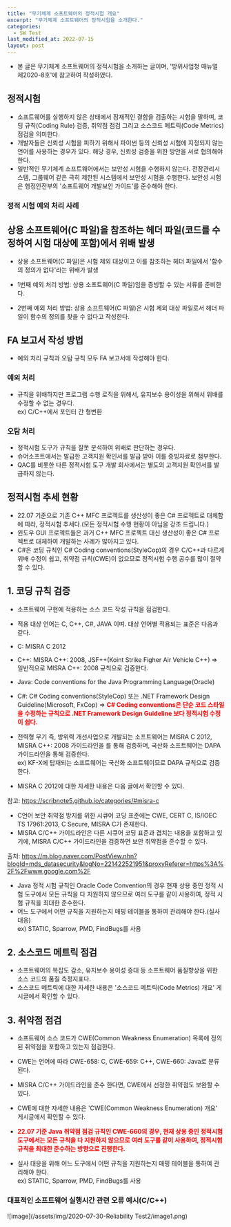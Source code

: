 ```yaml
---
title: "무기체계 소프트웨어의 정적시험 개요"
excerpt: "무기체계 소프트웨어의 정적시험을 소개한다."
categories:
  - SW Test
last_modified_at: 2022-07-15
layout: post
---
```

- 본 글은 무기체계 소프트웨어의 정적시험을 소개하는 글이며, '방위사업청 매뉴얼 제2020-8호'에 참고하여 작성하였다.


## 정적시험
- 소프트웨어를 실행하지 않은 상태에서 잠재적인 결함을 검출하는 시험을 말하며, 코딩 규칙(Coding Rule) 검증, 취약점 점검 그리고 소스코드 메트릭(Code Metrics) 점검을 의미한다.
- 개발자들은 신뢰성 시험을 피하기 위해서 파이썬 등의 신뢰성 시험에 지정되지 않는 언어를 사용하는 경우가 있다. 해당 경우, 신뢰성 검증을 위한 방안을 서로 협의해야 한다.
- 일반적인 무기체계 소프트웨어에서는 보안성 시험을 수행하지 않는다. 전장관리시스템, 그룹웨어 같은 극히 제한된 시스템에서 보안성 시험을 수행한다. 보안성 시험은 행정안전부의 '소프트웨어 개발보안 가이드'를 준수해야 한다.



### 정적 시험 예외 처리 사례


## 상용 소프트웨어(C 파일)을 참조하는 헤더 파일(코드를 수정하여 시험 대상에 포함)에서 위배 발생
- 상용 소프트웨어(C 파일)은 시험 제외 대상이고 이를 참조하는 헤더 파일에서 '함수의 정의가 없다'라는 위배가 발생

- 1번째 예외 처리 방법: 상용 소프트웨어(C 파일)임을 증빙할 수 있는 서류를 준비한다.
- 2번째 예외 처리 방법: 상용 소프트웨어(C 파일)은 시험 제외 대상 파일로서 헤더 파일이 함수의 정의를 찾을 수 없다고 작성한다.



## FA 보고서 작성 방법
- 예외 처리 규칙과 오탐 규칙 모두 FA 보고서에 작성해야 한다.


### 예외 처리
- 규칙을 위배하지만 프로그램 수행 로직을 위해서, 유지보수 용이성을 위해서 위배를 수정할 수 없는 경우다.<br>
ex) C/C++에서 포인터 간 형변환


### 오탐 처리
- 정적시험 도구가 규칙을 잘못 분석하여 위배로 판단하는 경우다.
- 슈어소프트에서는 발급한 고객지원 확인서를 발급 받아 이를 증빙자료로 첨부한다.
- QAC를 비롯한 다른 정적시험 도구 개발 회사에서는 별도의 고객지원 확인서를 발급하지 않는다. 



## 정적시험 추세 현황
- 22.07 기준으로 기존 C++ MFC 프로젝트를 생산성이 좋은 C# 프로젝트로 대체함에 따라, 정적시험 추세다.(모든 정적시험 수행 현황이 아님을 강조 드립니다.)
- 윈도우 GUI 프로젝트들은 과거 C++ MFC 프로젝트 대신 생산성이 좋은 C# 프로젝트로 대체하여 개발하는 사례가 많아지고 있다.
- C#은 코딩 규칙인 C# Coding conventions(StyleCop)의 경우 C/C++과 다르게 위배 수정이 쉽고, 취약점 규칙(CWE)이 없으므로 정적시험 수행 공수를 많이 절약 할 수 있다. 



## 1. 코딩 규칙 검증
- 소프트웨어 구현에 적용하는 소스 코드 작성 규칙을 점검한다.
- 적용 대상 언어는 C, C++, C#, JAVA 이며. 대상 언어별 적용되는 표준은 다음과 같다.
- C: MISRA C 2012
- C++: MISRA C++: 2008, JSF++(Koint Strike Figher Air Vehicle C++) => 일반적으로 MISRA C++: 2008 규칙으로 검증한다.
- Java: Code conventions for the Java Programming Language(Oracle)
- C#: C# Coding conventions(StyleCop) 또는 .NET Framework Design Guideline(Microsoft, FxCop) => <span style="color:red; font-weight: bold">C# Coding conventions은 단순 코드 스타일을 수정하는 규칙으로 .NET Framework Design Guideline 보다 정적시험 수정이 쉽다.</span>

- 전력형 무기 즉, 방위력 개선사업으로 개발되는 소프트웨어는 MISRA C 2012, MISRA C++: 2008 가이드라인을 를 통해 검증하며, 국산화 소프트웨어는 DAPA 가이드라인을 통해 검증한다.<br>
ex) KF-X에 탑재되는 소프트웨어는 국산화 소프트웨이므로 DAPA 규칙으로 검증한다.

- MISRA C 2012에 대한 자세한 내용은 다음 글에서 확인할 수 있다.

참고: <https://scribnote5.github.io/categories/#misra-c>

- C언어 보안 취약점 방지를 위한 시큐어 코딩 표준에는 CWE, CERT C, IS/IOEC TS 17961:2013, C Secure, MISRA C가 존재한다.
- MISRA C/C++ 가이드라인은 다른 시큐어 코딩 표준과 겹치는 내용을 포함하고 있기에, MISRA C/C++ 가이드라인을 검증하면 보안 취약점을 준수할 수 있다. 

출처: <https://m.blog.naver.com/PostView.nhn?blogId=mds_datasecurity&logNo=221422521951&proxyReferer=https%3A%2F%2Fwww.google.com%2F>

- Java 정적 시험 규칙인 Oracle Code Convention의 경우 현재 상용 중인 정적 시험 도구에서 모든 규칙을 다 지원하지 않으므로 여러 도구를 같이 사용하여, 정적 시험 규칙을 최대한 준수한다.
- 어느 도구에서 어떤 규칙을 지원하는지 매핑 테이블을 통하여 관리해야 한다.(실사 대응)<br>
ex) STATIC, Sparrow, PMD, FindBugs를 사용



## 2. 소스코드 메트릭 점검
- 소프트웨어의 복잡도 감소, 유지보수 용이성 증대 등 소프트웨어 품질향상을 위한 소스 코드의 품질 측정지표다.
- 소스코드 메트릭에 대한 자세한 내용은 '소스코드 메트릭(Code Metrics) 개요' 게시글에서 확인할 수 있다. 



## 3. 취약점 점검
- 소프트웨어 소스 코드가 CWE(Common Weakness Enumeration) 목록에 정의된 취약점을 포함하고 있는지 점검한다. 
- CWE는 언어에 따라 CWE-658: C, CWE-659: C++, CWE-660: Java로 분류된다.
- MISRA C/C++ 가이드라인을 준수 한다면, CWE에서 선정한 취약점도 보완할 수 있다. 
- CWE에 대한 자세한 내용은 'CWE(Common Weakness Enumeration) 개요' 게시글에서 확인할 수 있다.

 - <span style="color:red; font-weight: bold">22.07 기준 Java 취약점 점검 규칙인 CWE-660의 경우, 현재 상용 중인 정적시험 도구에서는 모든 규칙을 다 지원하지 않으므로 여러 도구를 같이 사용하여, 정적시험 규칙을 최대한 준수하는 방향으로 진행한다.</span>
- 실사 대응을 위해 어느 도구에서 어떤 규칙을 지원하는지 매핑 테이블을 통하여 관리해야 한다.<br>
ex) STATIC, Sparrow, PMD, FindBugs를 사용


### 대표적인 소프트웨어 실행시간 관련 오류 예시(C/C++)

![image](/assets/img/2020-07-30-Reliability Test2/image1.png)